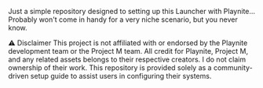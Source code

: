 Just a simple repository designed to setting up this Launcher with Playnite... Probably won't come in handy for a very niche scenario, but you never know.

⚠️ Disclaimer
This project is not affiliated with or endorsed by the Playnite development team or the Project M team. All credit for Playnite, Project M, and any related assets belongs to their respective creators. I do not claim ownership of their work. This repository is provided solely as a community-driven setup guide to assist users in configuring their systems.
